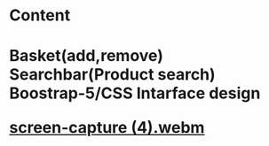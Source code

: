 

<h1>Content<h1>
  
  Basket(add,remove)<br>
  Searchbar(Product search)<br>
  Boostrap-5/CSS Intarface design
  
  [screen-capture (4).webm](https://user-images.githubusercontent.com/101650106/179427802-fcb27355-2896-47f4-999e-a287a7c68fb3.webm)

